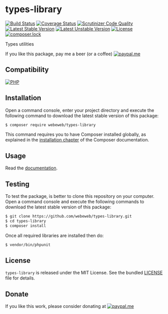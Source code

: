 types-library
=============

[![Build Status](https://img.shields.io/github/workflow/status/webeweb/types-library/build?style=flat-square)](https://github.com/webeweb/types-library/actions)
[![Coverage Status](https://img.shields.io/coveralls/github/webeweb/types-library/master.svg?style=flat-square)](https://coveralls.io/github/webeweb/types-library?branch=master)
[![Scrutinizer Code Quality](https://img.shields.io/scrutinizer/quality/g/webeweb/types-library/master.svg?style=flat-square)](https://scrutinizer-ci.com/g/webeweb/types-library/?branch=master)
[![Latest Stable Version](https://img.shields.io/packagist/v/webeweb/types-library.svg?style=flat-square)](https://packagist.org/packages/webeweb/types-library)
[![Latest Unstable Version](https://img.shields.io/packagist/vpre/webeweb/types-library.svg?style=flat-square)](https://packagist.org/packages/webeweb/types-library)
[![License](https://img.shields.io/packagist/l/webeweb/types-library.svg?style=flat-square)](https://packagist.org/packages/webeweb/types-library)
[![composer.lock](https://img.shields.io/badge/.lock-uncommited-important.svg?style=flat-square)](https://packagist.org/packages/webeweb/types-library)

Types utilities

If you like this package, pay me a beer (or a coffee)
[![paypal.me](https://img.shields.io/badge/paypal.me-webeweb-0070ba.svg?style=flat-square&logo=paypal)](https://www.paypal.me/webeweb)

## Compatibility

[![PHP](https://img.shields.io/packagist/php-v/webeweb/types-library.svg?style=flat-square)](http://php.net)

## Installation

Open a command console, enter your project directory and execute the following command to download the latest stable version of this package:

```bash
$ composer require webeweb/types-library
```

This command requires you to have Composer installed globally, as explained in the [installation chapter](https://getcomposer.org/doc/00-intro.md) of the Composer documentation.

## Usage

Read the [documentation](doc/index.md).

## Testing

To test the package, is better to clone this repository on your computer. Open a command console and execute the following commands to download the latest stable version of this package:

```bash
$ git clone https://github.com/webeweb/types-library.git
$ cd types-library
$ composer install
```

Once all required libraries are installed then do:

```bash
$ vendor/bin/phpunit
```

## License

`types-library` is released under the MIT License. See the bundled [LICENSE](LICENSE)
file for details.

## Donate

If you like this work, please consider donating at
[![paypal.me](https://img.shields.io/badge/paypal.me-webeweb-0070ba.svg?style=flat-square&logo=paypal)](https://www.paypal.me/webeweb)
